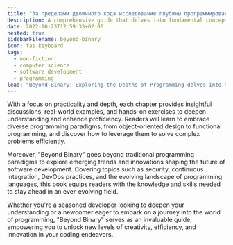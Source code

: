 ```yaml
---
title: "За пределами двоичного кода исследование глубины программирования"
description: A comprehensive guide that delves into fundamental concepts, advanced techniques, and emerging trends in software development, offering practical insights and hands-on exercises to empower readers in mastering the art of programming.
date: 2022-10-23T12:59:33+02:00
nested: true
sidebarFilename: beyond-binary
icon: fas keyboard
tags:
  - non-fiction
  - computer science
  - software development
  - programming
lead: "Beyond Binary: Exploring the Depths of Programming delves into the intricate world of software development, guiding readers on a captivating journey through the fundamental concepts and advanced techniques that define modern programming. From mastering algorithms and data structures to navigating the complexities of software architecture and design patterns, this book offers a comprehensive exploration of essential topics."
---
```

With a focus on practicality and depth, each chapter provides insightful discussions, real-world examples, and hands-on exercises to deepen understanding and enhance proficiency. Readers will learn to embrace diverse programming paradigms, from object-oriented design to functional programming, and discover how to leverage them to solve complex problems efficiently.

Moreover, "Beyond Binary" goes beyond traditional programming paradigms to explore emerging trends and innovations shaping the future of software development. Covering topics such as security, continuous integration, DevOps practices, and the evolving landscape of programming languages, this book equips readers with the knowledge and skills needed to stay ahead in an ever-evolving field.

Whether you're a seasoned developer looking to deepen your understanding or a newcomer eager to embark on a journey into the world of programming, "Beyond Binary" serves as an invaluable guide, empowering you to unlock new levels of creativity, efficiency, and innovation in your coding endeavors.